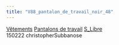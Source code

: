 ```yaml
---
title: "V88_pantalon_de_travail_noir_48"
---
```


[Vêtements](notes/equipements/L_Vetements.md) [Pantalons de travail](notes/equipements/vetements/V_PantalonsDeTravail.md) [S_Libre](notes/statut/S_Libre.md)\
150222 christopherSubbanose